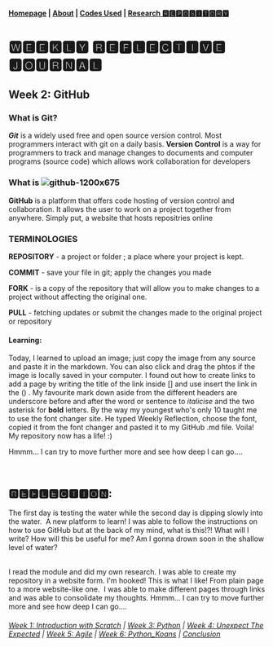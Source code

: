 #### [Homepage](https://PythITjolly.github.io/)   |  [About](https://PythITjolly.github.io/about) | [Codes Used](https://PythITjolly.github.io/Codes) | [Research 🆁🅴🅿🅾🆂🅸🆃🅾🆁🆈](https://PythITjolly.github.io/journals)

# 🆆🅴🅴🅺🅻🆈 🆁🅴🅵🅻🅴🅲🆃🅸🆅🅴 🅹🅾🆄🆁🅽🅰🅻

## Week 2: GitHub

### What is **Git**?
**_Git_** is a widely used free and open source version control. Most programmers interact with git on a daily basis.
**Version Control** is a way for programmers to track and manage changes to documents and computer programs (source code) which allows work collaboration for developers

### What is ![github-1200x675](https://user-images.githubusercontent.com/110364984/183292603-ab1dec12-21bf-4fdc-aea7-dd16984ea4d3.png)
**GitHub** is a platform that offers code hosting of version control and collaboration. It allows the user to work on a project together from anywhere. Simply put, a website that hosts repositries online

### TERMINOLOGIES
**REPOSITORY** - a project or folder ; a place where your project is kept.

**COMMIT** - save your file in git; apply the changes you made

**FORK** - is a copy of the repository that will allow you to make changes to a project without affecting the original one.

**PULL** - fetching updates or submit the changes made to the original project or repository 
<br>

#### Learning:

Today, I learned to upload an image; just copy the image from any source and paste it in the markdown. You can also click and drag the phtos if the image is locally saved in your computer. I found out how to create links to add a page by writing the title of the link inside [] and use insert the link in the () .  My favourite mark down aside from the different headers are underscore before and after the word or sentence to  _italicise_ and the two asterisk for **bold** letters.  By the way my youngest who's only 10 taught me to use the font changer site. He typed Weekly Reflection, choose the font, copied it from the font changer and pasted it to my GitHub .md file. Voila! My repository now has a life! :)

Hmmm... I can try to move further more and see how deep I can go....

<br>

## 🆁🅴🅵🅻🅴🅲🆃🅸🅾🅽:

The first day is testing the water while the second day is dipping slowly into the water.  A new platform to learn! I was able to follow the instructions on how to use GitHub but at the back of my mind, what is this!?! What will I write? How will this be useful for me? Am I gonna drown soon in the shallow level of water?

<br>
I read the module and did my own research. I was able to create my repository in a website form. I'm hooked! This is what I like! From plain page to a more website-like one.  I was able to make different pages through links and was able to consolidate my thoughts. Hmmm... I can try to move further more and see how deep I can go....

<br>

###### [Week 1: Introduction with Scratch](PythITjolly.github.io/Week1)   | [Week 3: Python](https://PythITjolly.github.io/Week3)   |  [Week 4: Unexpect The Expected](https://PythITjolly.github.io/Week4)   |  [Week 5: Agile](https://PythITjolly.github.io/Week5)       |     [Week 6: Python_Koans](https://PythITjolly.github.io/Week6)    |   [Conclusion](https://PythITjolly.github.io/Conclusion)
